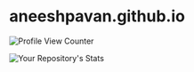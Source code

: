 # aneeshpavan.github.io

![Profile View Counter](https://komarev.com/ghpvc/?username=aneeshpavan&theme=blue-green)

![Your Repository's Stats](https://github-readme-stats.vercel.app/api?username=aneeshpavan&show_icons=true) 

